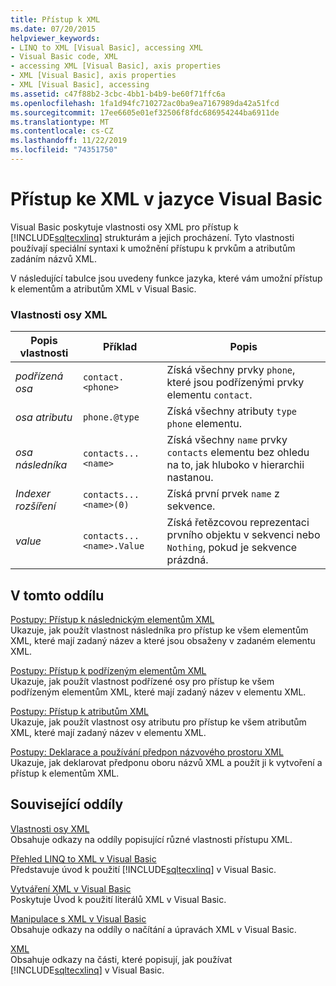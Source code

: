 ```yaml
---
title: Přístup k XML
ms.date: 07/20/2015
helpviewer_keywords:
- LINQ to XML [Visual Basic], accessing XML
- Visual Basic code, XML
- accessing XML [Visual Basic], axis properties
- XML [Visual Basic], axis properties
- XML [Visual Basic], accessing
ms.assetid: c47f88b2-3cbc-4bb1-b4b9-be60f71ffc6a
ms.openlocfilehash: 1fa1d94fc710272ac0ba9ea7167989da42a51fcd
ms.sourcegitcommit: 17ee6605e01ef32506f8fdc686954244ba6911de
ms.translationtype: MT
ms.contentlocale: cs-CZ
ms.lasthandoff: 11/22/2019
ms.locfileid: "74351750"
---
```

# <a name="accessing-xml-in-visual-basic"></a>Přístup ke XML v jazyce Visual Basic
Visual Basic poskytuje vlastnosti osy XML pro přístup k [!INCLUDE[sqltecxlinq](~/includes/sqltecxlinq-md.md)] strukturám a jejich procházení. Tyto vlastnosti používají speciální syntaxi k umožnění přístupu k prvkům a atributům zadáním názvů XML.  
  
 V následující tabulce jsou uvedeny funkce jazyka, které vám umožní přístup k elementům a atributům XML v Visual Basic.  
  
### <a name="xml-axis-properties"></a>Vlastnosti osy XML  
  
|Popis vlastnosti|Příklad|Popis|  
|--------------------------|-------------|-----------------|  
|*podřízená osa*|`contact.<phone>`|Získá všechny prvky `phone`, které jsou podřízenými prvky elementu `contact`.|  
|*osa atributu*|`phone.@type`|Získá všechny atributy `type` `phone` elementu.|  
|*osa následníka*|`contacts...<name>`|Získá všechny `name` prvky `contacts` elementu bez ohledu na to, jak hluboko v hierarchii nastanou.|  
|*Indexer rozšíření*|`contacts...<name>(0)`|Získá první prvek `name` z sekvence.|  
|*value*|`contacts...<name>.Value`|Získá řetězcovou reprezentaci prvního objektu v sekvenci nebo `Nothing`, pokud je sekvence prázdná.|  
  
## <a name="in-this-section"></a>V tomto oddílu  
 [Postupy: Přístup k následnickým elementům XML](../../../../visual-basic/programming-guide/language-features/xml/how-to-access-xml-descendant-elements.md)  
 Ukazuje, jak použít vlastnost následníka pro přístup ke všem elementům XML, které mají zadaný název a které jsou obsaženy v zadaném elementu XML.  
  
 [Postupy: Přístup k podřízeným elementům XML](../../../../visual-basic/programming-guide/language-features/xml/how-to-access-xml-child-elements.md)  
 Ukazuje, jak použít vlastnost podřízené osy pro přístup ke všem podřízeným elementům XML, které mají zadaný název v elementu XML.  
  
 [Postupy: Přístup k atributům XML](../../../../visual-basic/programming-guide/language-features/xml/how-to-access-xml-attributes.md)  
 Ukazuje, jak použít vlastnost osy atributu pro přístup ke všem atributům XML, které mají zadaný název v elementu XML.  
  
 [Postupy: Deklarace a používání předpon názvového prostoru XML](../../../../visual-basic/programming-guide/language-features/xml/how-to-declare-and-use-xml-namespace-prefixes.md)  
 Ukazuje, jak deklarovat předponu oboru názvů XML a použít ji k vytvoření a přístup k elementům XML.  
  
## <a name="related-sections"></a>Související oddíly  
 [Vlastnosti osy XML](../../../../visual-basic/language-reference/xml-axis/index.md)  
 Obsahuje odkazy na oddíly popisující různé vlastnosti přístupu XML.  
  
 [Přehled LINQ to XML v Visual Basic](../../../../visual-basic/programming-guide/language-features/xml/overview-of-linq-to-xml.md)  
 Představuje úvod k použití [!INCLUDE[sqltecxlinq](~/includes/sqltecxlinq-md.md)] v Visual Basic.  
  
 [Vytváření XML v Visual Basic](../../../../visual-basic/programming-guide/language-features/xml/creating-xml.md)  
 Poskytuje Úvod k použití literálů XML v Visual Basic.  
  
 [Manipulace s XML v Visual Basic](../../../../visual-basic/programming-guide/language-features/xml/manipulating-xml.md)  
 Obsahuje odkazy na oddíly o načítání a úpravách XML v Visual Basic.  
  
 [XML](../../../../visual-basic/programming-guide/language-features/xml/index.md)  
 Obsahuje odkazy na části, které popisují, jak používat [!INCLUDE[sqltecxlinq](~/includes/sqltecxlinq-md.md)] v Visual Basic.
